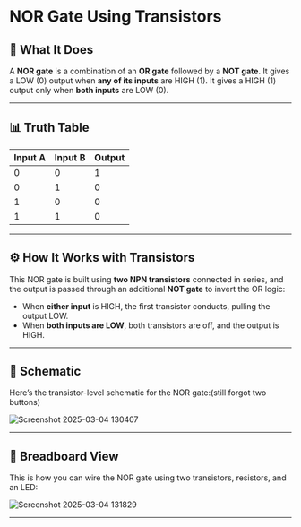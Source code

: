 # NOR Gate Using Transistors

## 📝 What It Does

A **NOR gate** is a combination of an **OR gate** followed by a **NOT gate**. It gives a LOW (0) output when **any of its inputs** are HIGH (1). It gives a HIGH (1) output only when **both inputs** are LOW (0).

---

## 📊 Truth Table

| Input A | Input B | Output |
|---------|---------|--------|
| 0       | 0       | 1      |
| 0       | 1       | 0      |
| 1       | 0       | 0      |
| 1       | 1       | 0      |

---

## ⚙️ How It Works with Transistors

This NOR gate is built using **two NPN transistors** connected in series, and the output is passed through an additional **NOT gate** to invert the OR logic:

- When **either input** is HIGH, the first transistor conducts, pulling the output LOW.
- When **both inputs are LOW**, both transistors are off, and the output is HIGH.

---

## 📐 Schematic

Here’s the transistor-level schematic for the NOR gate:(still forgot two buttons)

![Screenshot 2025-03-04 130407](https://github.com/user-attachments/assets/b0562b8b-9efb-478a-9029-8fceac9e7b49)

---

## 🔌 Breadboard View

This is how you can wire the NOR gate using two transistors, resistors, and an LED:


![Screenshot 2025-03-04 131829](https://github.com/user-attachments/assets/80aed538-bf2c-4306-9643-20962582ae19)

---




